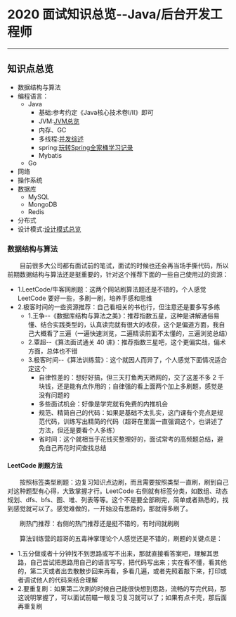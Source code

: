 # 2020 面试知识总览--Java/后台开发工程师

---

## 知识点总览

-   数据结构与算法
-   编程语言：
    -   Java
        -   基础:参考约定《Java核心技术卷I/II》即可
        -   JVM:[JVM总览]()
          - 内存、GC
        -   多线程:[并发综述]()
        -   spring:[玩转Spring全家桶学习记录]()
        -   Mybatis
    -   Go
-   网络
-   操作系统
-   数据库
    -   MySQL
    -   MongoDB
    -   Redis
-   分布式
-   设计模式:[设计模式总览]()

### 数据结构与算法

&ensp;&ensp;&ensp;&ensp;目前很多大公司都有面试前的笔试，面试的时候也还会再当场手撕代码，所以前期数据结构与算法还是挺重要的，针对这个推荐下面的一些自己使用过的资源：

-   1.LeetCode/牛客网刷题：这两个网站刷算法题还是不错的，个人感觉 LeetCode 要好一些，多刷一刷，培养手感和思维
-   2.极客时间的一些资源推荐：自己看相关的书也行，但注意还是要多写多练
    -   1.王争--《数据库结构与算法之美》：推荐指数五星，这种是讲解通俗易懂、结合实践类型的，认真读完就有很大的收获，这个是偏道方面，我自己大概看了三遍（一遍快速浏览，二遍精读前面不太懂的，三遍浏览总结）
    -   2.覃超--《算法面试通关 40 讲》：推荐指数三星吧，这个更偏实战，偏术方面，总体也不错
    -   3.极客时间--《算法训练营》：这个就因人而异了，个人感觉下面情况适合定这个
        -   自律性差的：想好好搞，但三天打鱼两天晒网的，交了这差不多 2 千块钱，还是能有点作用的；自律强的看上面两个加上多刷题，感觉是没有问题的
        -   多些面试机会：好像是学完就有免费的内推机会
        -   规范、精简自己的代码：如果是基础不太扎实，这门课有个亮点是规范代码，训练写出精简的代码（超哥在里面一直强调这个，也讲述了方法，但还是要看个人多练）
        - 省时间：这个就相当于花钱买整理好的，面试常考的高频题总结，避免自己再花时间查找总结

#### LeetCode 刷题方法

&ensp;&ensp;&ensp;&ensp;按照标签类型刷题：边复习知识点边刷，而且需要按照类型一直刷，刷到自己对这种题型有心得，大致掌握才行。LeetCode 右侧就有标签分类，如数组、动态规划、dfs、bfs、图、堆、列表等等。这个不是要全部刷完，简单或者熟悉的，找到感觉就可以了。感觉难做的，一开始没有思路的，那就得多刷了。

&ensp;&ensp;&ensp;&ensp;刷热门推荐：右侧的热门推荐还是挺不错的，有时间就刷刷

&ensp;&ensp;&ensp;&ensp;算法训练营的超哥的五毒神掌理论个人感觉还是不错的，刷题的关键点是：

-   1.五分做或者十分钟找不到思路或写不出来，那就直接看答案吧，理解其思路，自己尝试把思路用自己的语言写写，把代码写出来；实在看不懂，看其他的，第二天或者出去散散步回来再看，多看几遍，或者先照着敲下来，打印或者调试他人的代码来结合理解
-   2.要重复刷：如果第二次刷的时候自己能很快想到思路，流畅的写完代码，那这说明掌握了，可以面试前瞄一眼复习复习就可以了；如果有点卡壳，那后面再重复刷
